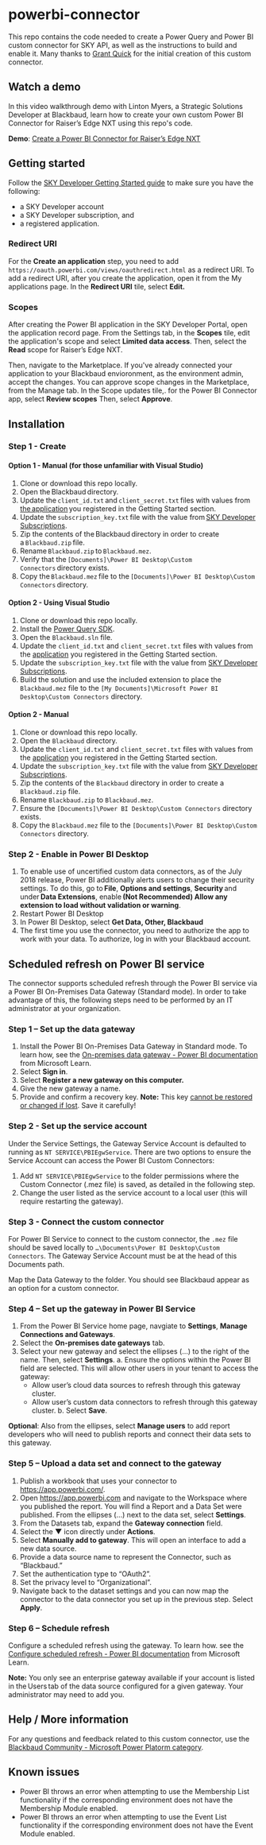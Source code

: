 # powerbi-connector

This repo contains the code needed to create a Power Query and Power BI custom connector for SKY API, as well as the instructions to build and enable it.  Many thanks to [Grant Quick](https://github.com/GrantQuick) for the initial creation of this custom connector.

## Watch a demo

In this video walkthrough demo with Linton Myers, a Strategic Solutions Developer at Blackbaud, learn how to create your own custom Power BI Connector for Raiser’s Edge NXT using this repo's code.

**Demo**: [Create a Power BI Connector for Raiser’s Edge NXT](https://www.youtube.com/watch?v=wIRdN3eexCo&feature=youtu.be)

## Getting started

Follow the [SKY Developer Getting Started guide](https://developer.blackbaud.com/skyapi/docs/getting-started) to make sure you have the following:

- a SKY Developer account
- a SKY Developer subscription, and
- a registered application.

### Redirect URI
For the **Create an application** step, you need to add `https://oauth.powerbi.com/views/oauthredirect.html` as a redirect URI. To add a redirect URI, after you create the application, open it from the My applications page. In the **Redirect URI** tile, select **Edit.**

### Scopes
After creating the Power BI application in the SKY Developer Portal, open the application record page. From the Settings tab, in the **Scopes** tile, edit the application's scope and select **Limited data access**. Then, select the **Read** scope for Raiser’s Edge NXT. 

Then, navigate to the Marketplace. If you've already connected your application to your Blackbaud envioronment, as the environment admin, accept the changes. You can approve scope changes in the Marketplace, from the Manage tab. In the Scope updates tile,. for the Power BI Connector app, select **Review scopes** Then, select **Approve**.

## Installation

### Step 1 - Create

#### Option 1 - Manual (for those unfamiliar with Visual Studio)

1. Clone or download this repo locally. 
2. Open the Blackbaud directory. 
3. Update the `client_id.txt` and `client_secret.txt` files with values from [the application](https://developer.blackbaud.com/apps/) you registered in the Getting Started section. 
4. Update the `subscription_key.txt` file with the value from [SKY Developer Subscriptions](https://developer.blackbaud.com/subscriptions/). 
5. Zip the contents of the Blackbaud directory in order to create a `Blackbaud.zip` file. 
6. Rename `Blackbaud.zip` to `Blackbaud.mez`. 
7. Verify that the `[Documents]\Power BI Desktop\Custom Connectors` directory exists. 
8. Copy the `Blackbaud.mez` file to the `[Documents]\Power BI Desktop\Custom Connectors` directory. 

#### Option 2 - Using Visual Studio

1. Clone or download this repo locally.
2. Install the [Power Query SDK](https://marketplace.visualstudio.com/items?itemName=Dakahn.PowerQuerySDK).
3. Open the `Blackbaud.sln` file.
4. Update the `client_id.txt` and `client_secret.txt` files with values from the [application](https://developer.blackbaud.com/apps/) you registered in the Getting Started section.
5. Update the `subscription_key.txt` file with the value from [SKY Developer Subscriptions](https://developer.blackbaud.com/subscriptions/).
6. Build the solution and use the included extension to place the `Blackbaud.mez` file to the `[My Documents]\Microsoft Power BI Desktop\Custom Connectors` directory.

#### Option 2 - Manual

1. Clone or download this repo locally.
2. Open the `Blackbaud` directory.
3. Update the `client_id.txt` and `client_secret.txt` files with values from the [application](https://developer.blackbaud.com/apps/) you registered in the Getting Started section.
4. Update the `subscription_key.txt` file with the value from [SKY Developer Subscriptions](https://developer.blackbaud.com/subscriptions/).
5. Zip the contents of the `Blackbaud` directory in order to create a `Blackbaud.zip` file.
6. Rename `Blackbaud.zip` to `Blackbaud.mez`.
7. Ensure the `[Documents]\Power BI Desktop\Custom Connectors` directory exists.
8. Copy the `Blackbaud.mez` file to the `[Documents]\Power BI Desktop\Custom Connectors` directory.

### Step 2 - Enable in Power BI Desktop

1. To enable use of uncertified custom data connectors, as of the July 2018 release, Power BI additionally alerts users to change their security settings. To do this, go to **File**, **Options and settings**, **Security** and under **Data Extensions**, enable **(Not Recommended) Allow any extension to load without validation or warning**. 
2. Restart Power BI Desktop
3. In Power BI Desktop, select **Get Data, Other, Blackbaud**
4. The first time you use the connector, you need to authorize the app to work with your data.  To authorize, log in with your Blackbaud account.

## Scheduled refresh on Power BI service

The connector supports scheduled refresh through the Power BI service via a Power BI On-Premises Data Gateway (Standard mode). In order to take advantage of this, the following steps need to be performed by an IT administrator at your organization.

### Step 1 – Set up the data gateway

1. Install the Power BI On-Premises Data Gateway in Standard mode. To learn how, see the [On-premises data gateway - Power BI documentation](https://learn.microsoft.com/en-us/power-bi/connect-data/service-gateway-onprem) from Microsoft Learn.
2. Select **Sign in**.
3. Select **Register a new gateway on this computer.**
4. Give the new gateway a name.
5. Provide and confirm a recovery key. **Note:** This key <ins>cannot be restored or changed if lost</ins>. Save it carefully! 

### Step 2 - Set up the service account 

Under the Service Settings, the Gateway Service Account is defaulted to running as `NT SERVICE\PBIEgwService`. There are two options to ensure the Service Account can access the Power BI Custom Connectors: 

1. Add `NT SERVICE\PBIEgwService` to the folder permissions where the Custom Connector (.mez file) is saved, as detailed in the following step.
2. Change the user listed as the service account to a local user (this will require restarting the gateway).

### Step 3 - Connect the custom connector 

For Power BI Service to connect to the custom connector, the `.mez` file should be saved locally to `…\Documents\Power BI Desktop\Custom Connectors`. The Gateway Service Account must be at the head of this Documents path. 

Map the Data Gateway to the folder. You should see Blackbaud appear as an option for a custom connector. 

### Step 4 – Set up the gateway in Power BI Service 

1. From the Power BI Service home page, navgiate to **Settings**, **Manage Connections and Gateways**. 
2. Select the **On-premises date gateways** tab. 
3. Select your new gateway and select the ellipses (…) to the right of the name. Then, select **Settings**. 
  a. Ensure the options within the Power BI field are selected. This will allow other users in your tenant to access the gateway:
    - Allow user’s cloud data sources to refresh through this gateway cluster.
    - Allow user’s custom data connectors to refresh through this gateway cluster.
  b. Select **Save**. 

**Optional**: Also from the ellipses, select **Manage users** to add report developers who will need to publish reports and connect their data sets to this gateway. 

### Step 5 – Upload a data set and connect to the gateway 

1. Publish a workbook that uses your connector to https://app.powerbi.com/.
2. Open https://app.powerbi.com and navigate to the Workspace where you published the report. You will find a Report and a Data Set were published. From the ellipses (…) next to the data set, select **Settings**. 
3. From the Datasets tab, expand the **Gateway connection** field. 
4. Select the ▼ icon directly under **Actions**.
5. Select **Manually add to gateway**. This will open an interface to add a new data source.  
6. Provide a data source name to represent the Connector, such as “Blackbaud.” 
7. Set the authentication type to “OAuth2”.
8. Set the privacy level to “Organizational”.
9. Navigate back to the dataset settings and you can now map the connector to the data connector you set up in the previous step. Select **Apply**.

### Step 6 – Schedule refresh 

Configure a scheduled refresh using the gateway. To learn how. see the [Configure scheduled refresh - Power BI documentation](https://learn.microsoft.com/en-us/power-bi/connect-data/refresh-scheduled-refresh) from Microsoft Learn. 

**Note:** You only see an enterprise gateway available if your account is listed in the Users tab of the data source configured for a given gateway. Your administrator may need to add you. 

## Help / More information

For any questions and feedback related to this custom connector, use the [Blackbaud Community - Microsoft Power Platorm category](https://community.blackbaud.com/forums/viewcategory/586).

## Known issues

- Power BI throws an error when attempting to use the Membership List functionality if the corresponding environment does not have the Membership Module enabled.
- Power BI throws an error when attempting to use the Event List functionality if the corresponding environment does not have the Event Module enabled.
